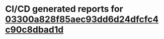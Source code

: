 # CI/CD generated reports for [03300a828f85aec93dd6d24dfcfc4c90c8dbad1d](https://github.com/hydephp/develop/commit/03300a828f85aec93dd6d24dfcfc4c90c8dbad1d)

